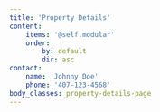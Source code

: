 ```yaml
---
title: 'Property Details'
content:
    items: '@self.modular'
    order:
        by: default
        dir: asc
contact:
    name: 'Johnny Doe'
    phone: '407-123-4568'
body_classes: property-details-page
---
```



